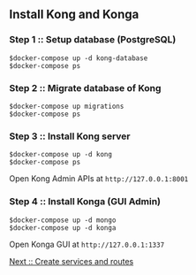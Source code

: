 ## Install Kong and Konga

### Step 1 :: Setup database (PostgreSQL)

```
$docker-compose up -d kong-database
$docker-compose ps
```

### Step 2 :: Migrate database of Kong

```
$docker-compose up migrations
$docker-compose ps
```

### Step 3 :: Install Kong server

```
$docker-compose up -d kong
$docker-compose ps
```

Open Kong Admin APIs at `http://127.0.0.1:8001`

### Step 4 :: Install Konga (GUI Admin)

```
$docker-compose up -d mongo
$docker-compose up -d konga
```

Open Konga GUI at `http://127.0.0.1:1337`

[Next :: Create services and routes](https://github.com/up1/course-imc-devops-5-days/blob/main/api-gateway-with-kong/workshop/01-install.md)
